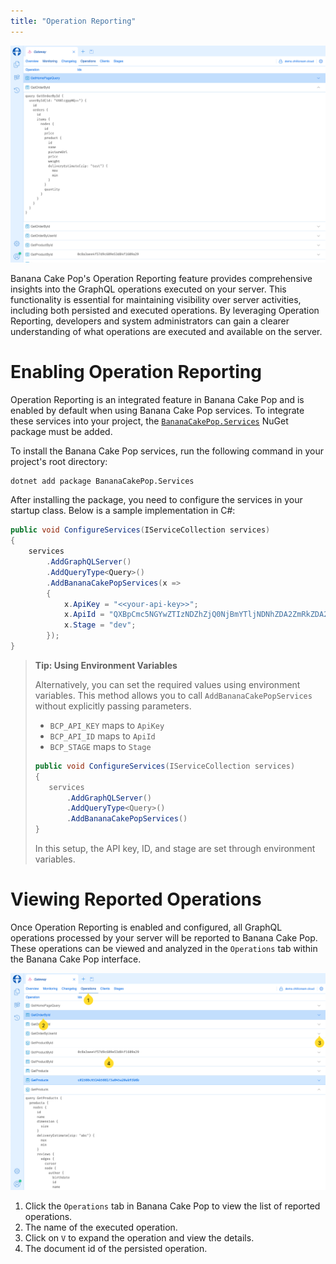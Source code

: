 ```yaml
---
title: "Operation Reporting"
---
```


![Image](images/operation-reporting-1.png)

Banana Cake Pop's Operation Reporting feature provides comprehensive insights into the GraphQL operations executed on your server. This functionality is essential for maintaining visibility over server activities, including both persisted and executed operations. By leveraging Operation Reporting, developers and system administrators can gain a clearer understanding of what operations are executed and available on the server.

# Enabling Operation Reporting

Operation Reporting is an integrated feature in Banana Cake Pop and is enabled by default when using Banana Cake Pop services. To integrate these services into your project, the [`BananaCakePop.Services`](https://www.nuget.org/packages/BananaCakePop.Services/) NuGet package must be added.

To install the Banana Cake Pop services, run the following command in your project's root directory:

```bash
dotnet add package BananaCakePop.Services
```

After installing the package, you need to configure the services in your startup class. Below is a sample implementation in C#:

```csharp
public void ConfigureServices(IServiceCollection services)
{
    services
        .AddGraphQLServer()
        .AddQueryType<Query>()
        .AddBananaCakePopServices(x =>
        {
            x.ApiKey = "<<your-api-key>>";
            x.ApiId = "QXBpCmc5NGYwZTIzNDZhZjQ0NjBmYTljNDNhZDA2ZmRkZDA2Ng==";
            x.Stage = "dev";
        });
}
```

> **Tip: Using Environment Variables**
>
> Alternatively, you can set the required values using environment variables. This method allows you to call `AddBananaCakePopServices` without explicitly passing parameters.
>
> - `BCP_API_KEY` maps to `ApiKey`
> - `BCP_API_ID` maps to `ApiId`
> - `BCP_STAGE` maps to `Stage`
>
> ```csharp
> public void ConfigureServices(IServiceCollection services)
> {
>    services
>        .AddGraphQLServer()
>        .AddQueryType<Query>()
>        .AddBananaCakePopServices()
> }
> ```
>
> In this setup, the API key, ID, and stage are set through environment variables.

# Viewing Reported Operations

Once Operation Reporting is enabled and configured, all GraphQL operations processed by your server will be reported to Banana Cake Pop. These operations can be viewed and analyzed in the `Operations` tab within the Banana Cake Pop interface.

![Image](images/operation-reporting-2.png)

1. Click the `Operations` tab in Banana Cake Pop to view the list of reported operations.
2. The name of the executed operation.
3. Click on `V` to expand the operation and view the details.
4. The document id of the persisted operation.
